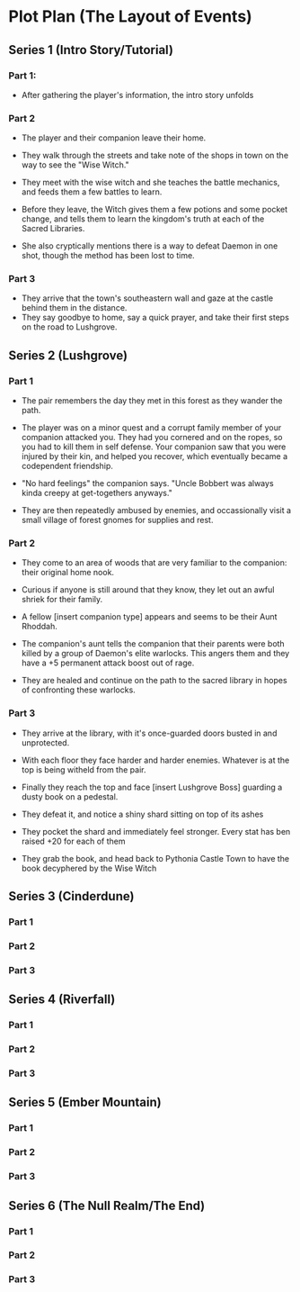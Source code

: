 # Plot Plan (The Layout of Events)

## Series 1 (Intro Story/Tutorial)

### Part 1:
 - After gathering the player's information, the intro story unfolds

### Part 2

- The player and their companion leave their home.

- They walk through the streets and take note of the shops in town on the way to see the "Wise Witch."

- They meet with the wise witch and she teaches the battle mechanics, and feeds them a few battles to learn.

- Before they leave, the Witch gives them a few potions and some pocket change, and tells them to learn the kingdom's truth at each of the Sacred Libraries.
- She also cryptically mentions there is a way to defeat Daemon in one shot, though the method has been lost to time.

### Part 3
- They arrive that the town's southeastern wall and gaze at the castle behind them in the distance.
- They say goodbye to home, say a quick prayer, and take their first steps on the road to Lushgrove.

## Series 2 (Lushgrove)

### Part 1
- The pair remembers the day they met in this forest as they wander the path.

- The player was on a minor quest and a corrupt family member of your companion attacked you. They had you cornered and on the ropes, so you had to kill them in self defense. Your companion saw that you were injured by their kin, and helped you recover, which eventually became a codependent friendship.
 
- "No hard feelings" the companion says. "Uncle Bobbert was always kinda creepy at get-togethers anyways."

- They are then repeatedly ambused by enemies, and occassionally visit a small village of forest gnomes for supplies and rest.

### Part 2
- They come to an area of woods that are very familiar to the companion: their original home nook.

- Curious if anyone is still around that they know, they let out an awful shriek for their family.

- A fellow [insert companion type] appears and seems to be their Aunt Rhoddah.

- The companion's aunt tells the companion that their parents were both killed by a group of Daemon's elite warlocks. This angers them and they have a +5 permanent attack boost out of rage.

- They are healed and continue on the path to the sacred library in hopes of confronting these warlocks.

### Part 3
- They arrive at the library, with it's once-guarded doors busted in and unprotected.

- With each floor they face harder and harder enemies. Whatever is at the top is being witheld from the pair.

- Finally they reach the top and face [insert Lushgrove Boss] guarding a dusty book on a pedestal.

- They defeat it, and notice a shiny shard sitting on top of its ashes

- They pocket the shard and immediately feel stronger. Every stat has ben raised +20 for each of them

- They grab the book, and head back to Pythonia Castle Town to have the book decyphered by the Wise Witch

## Series 3 (Cinderdune)

### Part 1

### Part 2

### Part 3

## Series 4 (Riverfall)

### Part 1

### Part 2

### Part 3

## Series 5 (Ember Mountain)

### Part 1

### Part 2

### Part 3

## Series 6 (The Null Realm/The End)

### Part 1

### Part 2

### Part 3